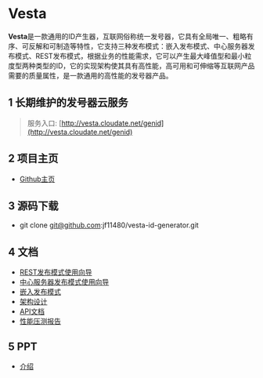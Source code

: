# Vesta

**Vesta**是一款通用的ID产生器，互联网俗称统一发号器，它具有全局唯一、粗略有序、可反解和可制造等特性，它支持三种发布模式：嵌入发布模式、中心服务器发布模式、REST发布模式，根据业务的性能需求，它可以产生最大峰值型和最小粒度型两种类型的ID，它的实现架构使其具有高性能，高可用和可伸缩等互联网产品需要的质量属性，是一款通用的高性能的发号器产品。

## 1 长期维护的发号器云服务 
>服务入口: [http://vesta.cloudate.net/genid](http://vesta.cloudate.net/genid)

## 2 项目主页 

- [Github主页](https://github.com/jf11480/vesta-id-generator)

## 3 源码下载

- git clone git@github.com:jf11480/vesta-id-generator.git

## 4 文档

- [REST发布模式使用向导](./vesta-doc/REST发布模式使用向导.md)
- [中心服务器发布模式使用向导](./vesta-doc/中心服务器发布模式使用向导.md)
- [嵌入发布模式](./vesta-doc/嵌入发布模式使用向导.md)
- [架构设计](./vesta-doc/架构设计.md)
- [API文档](./vesta-doc/API文档.md)
- [性能压测报告](./vesta-doc/性能压测报告.md)

## 5 PPT

- [介绍](./vesta-doc/介绍.pptx)

